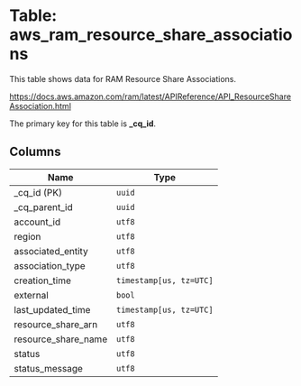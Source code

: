 # Table: aws_ram_resource_share_associations

This table shows data for RAM Resource Share Associations.

https://docs.aws.amazon.com/ram/latest/APIReference/API_ResourceShareAssociation.html

The primary key for this table is **_cq_id**.

## Columns

| Name          | Type          |
| ------------- | ------------- |
|_cq_id (PK)|`uuid`|
|_cq_parent_id|`uuid`|
|account_id|`utf8`|
|region|`utf8`|
|associated_entity|`utf8`|
|association_type|`utf8`|
|creation_time|`timestamp[us, tz=UTC]`|
|external|`bool`|
|last_updated_time|`timestamp[us, tz=UTC]`|
|resource_share_arn|`utf8`|
|resource_share_name|`utf8`|
|status|`utf8`|
|status_message|`utf8`|
